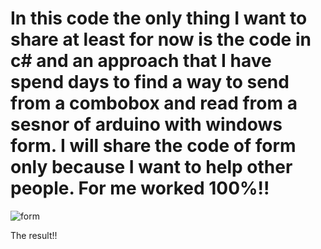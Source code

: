 
# In this code the only thing I want to share at least for now is the code in c# and an approach that I have spend days to find a way to send from a combobox and read from a sesnor of arduino with windows form. I will share the code of form only because I want to help other people. For me worked 100%!! 
![form](https://user-images.githubusercontent.com/9035132/149826051-ea762ba2-77e9-4b53-963e-c38355897db9.PNG)

The result!! 
